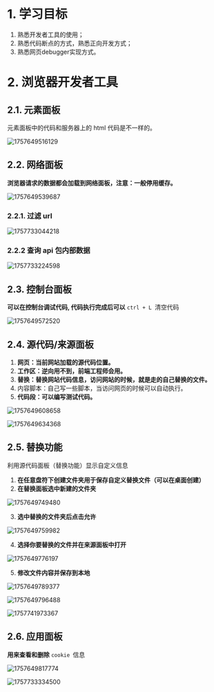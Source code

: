 # 1. 学习目标

1. 熟悉开发者工具的使用；
2. 熟悉代码断点的方式，熟悉正向开发方式；
3. 熟悉网页debugger实现方式。

# 2. 浏览器开发者工具

## 2.1. 元素面板

元素面板中的代码和服务器上的 html 代码是不一样的。

![1757649516129](image/readme/1757649516129.png)

## 2.2. 网络面板

**浏览器请求的数据都会加载到网络面板，注意：一般停用缓存。**

![1757649539687](image/readme/1757649539687.png)

### 2.2.1. 过滤 url

![1757733044218](image/readme/1757733044218.gif)

### 2.2.2 查询 api 包内部数据

![1757733224598](image/readme/1757733224598.png)


## 2.3. 控制台面板

**可以在控制台调试代码, 代码执行完成后可以** `ctrl + L `清空代码

![1757649572520](image/readme/1757649572520.png)

## 2.4. 源代码/来源面板

1. **网页：当前网站加载的源代码位置。**
2. **工作区：逆向用不到，前端工程师会用。**
3. **替换：替换网站代码信息，访问网站的时候，就是走的自己替换的文件。**
4. 内容脚本：自己写一些脚本，当访问网页的时候可以自动执行。
5. **代码段：可以编写测试代码。**

![1757649608658](image/readme/1757649608658.png)

![1757649634368](image/readme/1757649634368.png)

## 2.5. 替换功能

利用源代码面板（替换功能）显示自定义信息

1. **在任意盘符下创建文件夹用于保存自定义替换文件（可以在桌面创建）**
2. **在替换面板选中新建的文件夹**

![1757649749480](image/readme/1757649749480.png)

3. **选中替换的文件夹后点击允许**

![1757649759982](image/readme/1757649759982.png)

4. **选择你要替换的文件并在来源面板中打开**

![1757649776197](image/readme/1757649776197.png)

5. **修改文件内容并保存到本地**

![1757649789377](image/readme/1757649789377.png)

![1757649796488](image/readme/1757649796488.png)

![1757741973367](image/readme/1757741973367.gif)

## 2.6. 应用面板

**用来查看和删除** `cookie `信息

![1757649817774](image/readme/1757649817774.png)

![1757733334500](image/readme/1757733334500.png)
